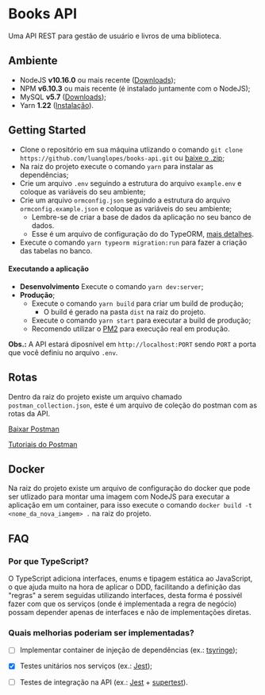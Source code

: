 # Books API

Uma API REST para gestão de usuário e livros de uma biblioteca.

## Ambiente

- NodeJS **v10.16.0** ou mais recente ([Downloads](https://nodejs.org/));
- NPM **v6.10.3** ou mais recente (é instalado juntamente com o NodeJS);
- MySQL **v5.7** ([Downloads](https://dev.mysql.com/downloads/mysql/));
- Yarn **1.22** ([Instalação](https://yarnpkg.com/getting-started/install)).

## Getting Started

- Clone o repositório em sua máquina utlizando o comando `git clone https://github.com/luanglopes/books-api.git` ou [baixe o .zip](https://github.com/luanglopes/books-api/archive/master.zip);
- Na raiz do projeto execute o comando `yarn` para instalar as dependências;
- Crie um arquivo `.env` seguindo a estrutura do arquivo `example.env` e coloque as variáveis do seu ambiente;
- Crie um arquivo `ormconfig.json` seguindo a estrutura do arquivo `ormconfig.example.json` e coloque as variáveis do seu ambiente;
  - Lembre-se de criar a base de dados da aplicação no seu banco de dados.
  - Esse é um arquivo de configuração do do TypeORM, [mais detalhes](https://typeorm.io/#/using-ormconfig).
- Execute o comando `yarn typeorm migration:run` para fazer a criação das tabelas no banco.

#### Executando a aplicação

- **Desenvolvimento** Execute o comando `yarn dev:server`;
- **Produção**;
  - Execute o comando `yarn build` para criar um build de produção;
    - O build é gerado na pasta `dist` na raiz do projeto.
  - Execute o comando `yarn start` para executar a build de produção;
  - Recomendo utilizar o [PM2](https://pm2.keymetrics.io/) para execução real em produção.

**Obs.:** A API estará diposnível em `http://localhost:PORT` sendo `PORT` a porta que você definiu no arquivo `.env`.

## Rotas

Dentro da raiz do projeto existe um arquivo chamado `postman_collection.json`, este é um arquivo de coleção do postman com as rotas da API.

[Baixar Postman](https://www.getpostman.com/downloads/)

[Tutoriais do Postman](https://www.getpostman.com/resources/videos-tutorials/)

## Docker

Na raiz do projeto existe um arquivo de configuração do docker que pode ser utlizado para montar uma imagem com NodeJS para executar a aplicação em um container, para isso execute o comando `docker build -t <nome_da_nova_iamgem> .` na raiz do projeto.

## FAQ

### Por que TypeScript?

O TypeScript adiciona interfaces, enums e tipagem estática ao JavaScript, o que ajuda muito na hora de aplicar o DDD, facilitando a definição das "regras" a serem seguidas utilizando interfaces, desta forma é possivél fazer com que os serviços (onde é implementada a regra de negócio) possam depender apenas de interfaces e não de implementações diretas.

### Quais melhorias poderiam ser implementadas?

- [ ] Implementar container de injeção de dependências (ex.: [tsyringe](https://github.com/microsoft/tsyringe));

- [x] Testes unitários nos serviços (ex.: [Jest](https://jestjs.io/));

- [ ] Testes de integração na API (ex.: [Jest](https://jestjs.io/) + [supertest](https://github.com/visionmedia/supertest)).

